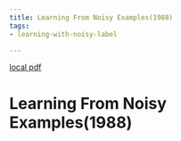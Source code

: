 ```yaml
---
title: Learning From Noisy Examples(1988)
tags:
- learning-with-noisy-label

---
```


[local pdf](../../../pdfs/1988-Learning%20From%20Noisy%20Examples.pdf)

# Learning From Noisy Examples(1988)
